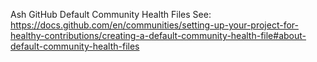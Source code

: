 Ash GitHub Default Community Health Files
See: https://docs.github.com/en/communities/setting-up-your-project-for-healthy-contributions/creating-a-default-community-health-file#about-default-community-health-files
